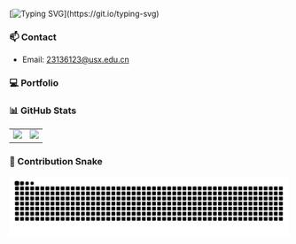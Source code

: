 [![Typing SVG](https://readme-typing-svg.demolab.com?font=Fira+Code&pause=1000&width=435&lines=Hey%F0%9F%91%8B%2CI'm+Wenjie+SU.;An+Open+Source+Contributor.)](https://git.io/typing-svg)


### 📫 Contact

- Email: 23136123@usx.edu.cn

### 💻 Portfolio



### 📊 GitHub Stats

<table>
  <tbody>
    <tr>
      <td>
        <picture>
          <source media="(prefers-color-scheme: dark)" srcset="https://github-readme-stats.vercel.app/api?username=SUWJTech&theme=vue-dark&show_icons=true&hide_border=true">
          <source media="(prefers-color-scheme: light)" srcset="https://github-readme-stats.vercel.app/api?username=SUWJTech&theme=vue&show_icons=true&hide_border=true">
          <img src="https://github-readme-stats.vercel.app/api?username=SUWJTech&theme=vue&show_icons=true&hide_border=true">
        </picture>
      </td>
      <td>
        <picture>
          <source media="(prefers-color-scheme: dark)" srcset="https://github-readme-stats.vercel.app/api/top-langs/?username=SUWJTech&theme=vue-dark&layout=compact&hide_border=true">
          <source media="(prefers-color-scheme: light)" srcset="https://github-readme-stats.vercel.app/api/top-langs/?username=SUWJTech&theme=vue&layout=compact&hide_border=true">
          <img src="https://github-readme-stats.vercel.app/api/top-langs/?username=SUWJTech&theme=vue&layout=compact&hide_border=true">
        </picture>
      </td>
    </tr>
  </tbody>
</table>

### 🐍 Contribution Snake

<picture>
  <source media="(prefers-color-scheme: dark)" srcset="https://raw.githubusercontent.com/SUWJTech/SUWJTech/master/assets/github-contribution-grid-snake-dark.svg">
  <source media="(prefers-color-scheme: light)" srcset="https://raw.githubusercontent.com/SUWJTech/SUWJTech/master/assets/github-contribution-grid-snake.svg">
  <img alt="github contribution grid snake animation" src="https://raw.githubusercontent.com/SUWJTech/SUWJTech/master/assets/github-contribution-grid-snake.svg">
</picture>
